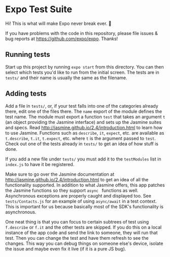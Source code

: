 # Expo Test Suite

Hi! This is what will make Expo never break ever. 🙏

If you have problems with the code in this repository, please file issues & bug reports
at https://github.com/expo/expo. Thanks!

## Running tests

Start up this project by running `expo start` from this directory. You can then select which tests you'd like to run from the initial screen. The tests are in `tests/` and their name is usually the same as the filename.

## Adding tests

Add a file in `tests/`, or, if your test falls into one of the categories already there, edit one of the files there. The `name` export of the module defines the test name. The module must export a function `test` that takes an argument `t` (an object providing the Jasmine interface) and sets up the Jasmine suites and specs. Read http://jasmine.github.io/2.4/introduction.html to learn how to use Jasmine. Functions such as `describe`, `it`, `expect`, etc. are available as `t.describe`, `t.it`, `t.expect`, etc. where `t` is the argument passed to `test`. Check out one of the tests already in `tests/` to get an idea of how stuff is done.

If you add a new file under `tests/` you must add it to the `testModules` list in `index.js` to have it be registered.

Make sure to go over the Jasmine documentation at http://jasmine.github.io/2.4/introduction.html to get an idea of all the functionality supported. In addition to what Jasmine offers, this app patches the Jasmine functions so they support `async ` functions as well. Asynchronous exceptions are properly caught and displayed too. See `tests/Contacts.js` for an example of using `async/await` in a test context. This is important for us because basically most of the SDK's functionality is asynchronous.

One neat thing is that you can focus to certain subtrees of test using `f.describe` or `f.it` and the other tests are skipped. If you do this on a local instance of the app code and send the link to someone, they will run that test. Then you can change the test and have them refresh to see the changes. This way you can debug things on someone else's device, isolate the issue and maybe even fix it live (if it is a pure JS bug).

